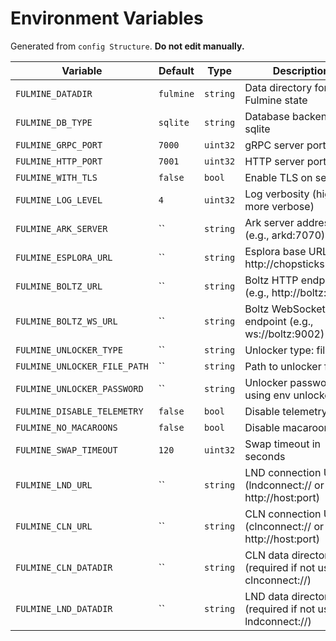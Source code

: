 # Environment Variables

Generated from `config Structure`. **Do not edit manually.**

| Variable | Default | Type | Description |
|----------|--------|------|-------------|
| `FULMINE_DATADIR` | `fulmine` | `string` | Data directory for Fulmine state |
| `FULMINE_DB_TYPE` | `sqlite` | `string` | Database backend: sqlite | badger |
| `FULMINE_GRPC_PORT` | `7000` | `uint32` | gRPC server port |
| `FULMINE_HTTP_PORT` | `7001` | `uint32` | HTTP server port |
| `FULMINE_WITH_TLS` | `false` | `bool` | Enable TLS on server |
| `FULMINE_LOG_LEVEL` | `4` | `uint32` | Log verbosity (higher = more verbose) |
| `FULMINE_ARK_SERVER` | `` | `string` | Ark server address (e.g., arkd:7070) |
| `FULMINE_ESPLORA_URL` | `` | `string` | Esplora base URL (e.g., http://chopsticks:3000) |
| `FULMINE_BOLTZ_URL` | `` | `string` | Boltz HTTP endpoint (e.g., http://boltz:9001) |
| `FULMINE_BOLTZ_WS_URL` | `` | `string` | Boltz WebSocket endpoint (e.g., ws://boltz:9002) |
| `FULMINE_UNLOCKER_TYPE` | `` | `string` | Unlocker type: file | env |
| `FULMINE_UNLOCKER_FILE_PATH` | `` | `string` | Path to unlocker file |
| `FULMINE_UNLOCKER_PASSWORD` | `` | `string` | Unlocker password (if using env unlocker) |
| `FULMINE_DISABLE_TELEMETRY` | `false` | `bool` | Disable telemetry |
| `FULMINE_NO_MACAROONS` | `false` | `bool` | Disable macaroons |
| `FULMINE_SWAP_TIMEOUT` | `120` | `uint32` | Swap timeout in seconds |
| `FULMINE_LND_URL` | `` | `string` | LND connection URL (lndconnect:// or http://host:port) |
| `FULMINE_CLN_URL` | `` | `string` | CLN connection URL (clnconnect:// or http://host:port) |
| `FULMINE_CLN_DATADIR` | `` | `string` | CLN data directory (required if not using clnconnect://) |
| `FULMINE_LND_DATADIR` | `` | `string` | LND data directory (required if not using lndconnect://) |
